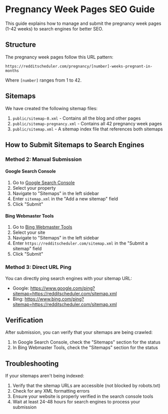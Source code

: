 # Pregnancy Week Pages SEO Guide

This guide explains how to manage and submit the pregnancy week pages (1-42 weeks) to search engines for better SEO.

## Structure

The pregnancy week pages follow this URL pattern:
```
https://redditscheduler.com/pregnancy/[number]-weeks-pregnant-in-months
```

Where `[number]` ranges from 1 to 42.

## Sitemaps

We have created the following sitemap files:

1. `public/sitemap-0.xml` - Contains all the blog and other pages
2. `public/sitemap-pregnancy.xml` - Contains all 42 pregnancy week pages
3. `public/sitemap.xml` - A sitemap index file that references both sitemaps

## How to Submit Sitemaps to Search Engines

### Method 2: Manual Submission

#### Google Search Console

1. Go to [Google Search Console](https://search.google.com/search-console)
2. Select your property
3. Navigate to "Sitemaps" in the left sidebar
4. Enter `sitemap.xml` in the "Add a new sitemap" field
5. Click "Submit"

#### Bing Webmaster Tools

1. Go to [Bing Webmaster Tools](https://www.bing.com/webmasters)
2. Select your site
3. Navigate to "Sitemaps" in the left sidebar
4. Enter `https://redditscheduler.com/sitemap.xml` in the "Submit a sitemap" field
5. Click "Submit"

### Method 3: Direct URL Ping

You can directly ping search engines with your sitemap URL:

- Google: https://www.google.com/ping?sitemap=https://redditscheduler.com/sitemap.xml
- Bing: https://www.bing.com/ping?sitemap=https://redditscheduler.com/sitemap.xml

## Verification

After submission, you can verify that your sitemaps are being crawled:

1. In Google Search Console, check the "Sitemaps" section for the status
2. In Bing Webmaster Tools, check the "Sitemaps" section for the status

## Troubleshooting

If your sitemaps aren't being indexed:

1. Verify that the sitemap URLs are accessible (not blocked by robots.txt)
2. Check for any XML formatting errors
3. Ensure your website is properly verified in the search console tools
4. Wait at least 24-48 hours for search engines to process your submission 